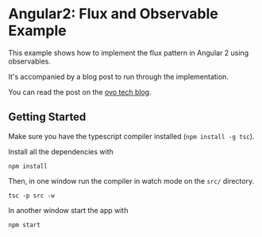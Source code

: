 Angular2: Flux and Observable Example
=====================================

This example shows how to implement the flux pattern in Angular 2 using observables.

It's accompanied by a blog post to run through the implementation.

You can read the post on the [ovo tech blog](http://tech.ovoenergy.com/angular/angular2/2015/11/20/Angular2-Flux-Observables.html).

Getting Started
---------------
Make sure you have the typescript compiler installed (`npm install -g tsc`).

Install all the dependencies with 
```
npm install
```

Then, in one window run the compiler in watch mode on the `src/` directory.
```
tsc -p src -w
```

In another window start the app with
```
npm start
```  
